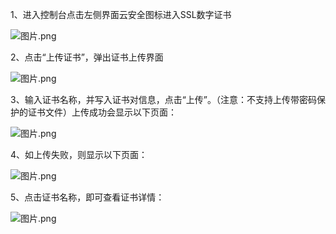 1、进入控制台点击左侧界面云安全图标进入SSL数字证书

![图片.png](https://img1.jcloudcs.com/cms/f79c2174-30d9-47d5-a687-5e578f27c2f920170912152626.png)

2、点击“上传证书”，弹出证书上传界面

![图片.png](https://img1.jcloudcs.com/cms/f3542325-aa97-409c-89df-fed963a2fc8020170912152634.png)

3、输入证书名称，并写入证书对信息，点击“上传”。（注意：不支持上传带密码保护的证书文件）上传成功会显示以下页面：

![图片.png](https://img1.jcloudcs.com/cms/5e3bed44-a9e8-45bf-8e25-7b011d376d4520170912152646.png)

4、如上传失败，则显示以下页面：

![图片.png](https://img1.jcloudcs.com/cms/65e23429-f193-4da6-9ce6-f5d3cce6d3dc20170912152555.png)

5、点击证书名称，即可查看证书详情：

![图片.png](https://img1.jcloudcs.com/cms/975f12cf-4196-412f-b4d5-602d6249f72320170912152614.png)